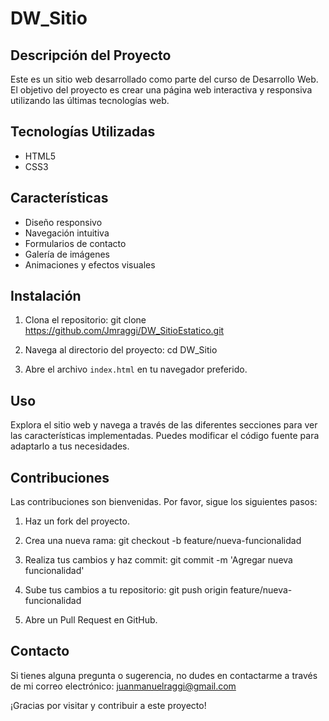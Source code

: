 # DW_Sitio

## Descripción del Proyecto

Este es un sitio web desarrollado como parte del curso de Desarrollo Web. El objetivo del proyecto es crear una página web interactiva y responsiva utilizando las últimas tecnologías web.

## Tecnologías Utilizadas

- HTML5
- CSS3

## Características

- Diseño responsivo
- Navegación intuitiva
- Formularios de contacto
- Galería de imágenes
- Animaciones y efectos visuales

## Instalación

1. Clona el repositorio:
    git clone https://github.com/Jmraggi/DW_SitioEstatico.git

2. Navega al directorio del proyecto:
    cd DW_Sitio

3. Abre el archivo `index.html` en tu navegador preferido.

## Uso

Explora el sitio web y navega a través de las diferentes secciones para ver las características implementadas. Puedes modificar el código fuente para adaptarlo a tus necesidades.

## Contribuciones

Las contribuciones son bienvenidas. Por favor, sigue los siguientes pasos:

1. Haz un fork del proyecto.

2. Crea una nueva rama:
    git checkout -b feature/nueva-funcionalidad

3. Realiza tus cambios y haz commit:
    git commit -m 'Agregar nueva funcionalidad'

4. Sube tus cambios a tu repositorio:
    git push origin feature/nueva-funcionalidad

5. Abre un Pull Request en GitHub.


## Contacto

Si tienes alguna pregunta o sugerencia, no dudes en contactarme a través de mi correo electrónico: juanmanuelraggi@gmail.com

¡Gracias por visitar y contribuir a este proyecto!
